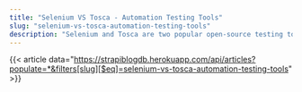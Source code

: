 ```yaml
---
title: "Selenium VS Tosca - Automation Testing Tools"
slug: "selenium-vs-tosca-automation-testing-tools"
description: "Selenium and Tosca are two popular open-source testing tools. Selenium is a web automation tool while Tosca is a model-based testing tool. Selenium is more popular than Tosca, but Tosca has some features that make it a better choice for some users. Tosca is a commercial product, but Tricentis offers a free version for open-source projects."
---
```


{{< article data="https://strapiblogdb.herokuapp.com/api/articles?populate=*&filters[slug][$eq]=selenium-vs-tosca-automation-testing-tools" >}}
